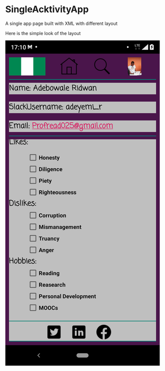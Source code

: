 # SingleAcktivityApp
A single app page built with XML with different layout

Here is the simple look of the layout

![AppView](https://github.com/profread/SingleAcktivityApp/blob/master/AppPreview.png)
